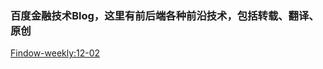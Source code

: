 ### 百度金融技术Blog，这里有前后端各种前沿技术，包括转载、翻译、原创

[Findow-weekly:12-02](https://github.com/Hunt-team/Blog/issues/1)
